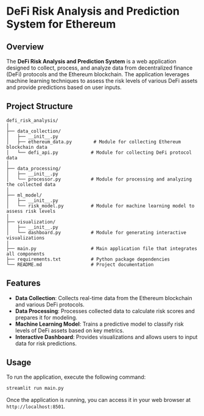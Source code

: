 # DeFi Risk Analysis and Prediction System for Ethereum
## Overview

The **DeFi Risk Analysis and Prediction System** is a web application designed to collect, process, and analyze data from decentralized finance (DeFi) protocols and the Ethereum blockchain. The application leverages machine learning techniques to assess the risk levels of various DeFi assets and provide predictions based on user inputs.

## Project Structure

```
defi_risk_analysis/
│
├── data_collection/
│   ├── __init__.py
│   ├── ethereum_data.py        # Module for collecting Ethereum blockchain data
│   └── defi_api.py            # Module for collecting DeFi protocol data
│
├── data_processing/
│   ├── __init__.py
│   └── processor.py           # Module for processing and analyzing the collected data
│
├── ml_model/
│   ├── __init__.py
│   └── risk_model.py          # Module for machine learning model to assess risk levels
│
├── visualization/
│   ├── __init__.py
│   └── dashboard.py           # Module for generating interactive visualizations
│
├── main.py                    # Main application file that integrates all components
├── requirements.txt           # Python package dependencies
└── README.md                  # Project documentation
```

## Features

- **Data Collection**: Collects real-time data from the Ethereum blockchain and various DeFi protocols.
- **Data Processing**: Processes collected data to calculate risk scores and prepares it for modeling.
- **Machine Learning Model**: Trains a predictive model to classify risk levels of DeFi assets based on key metrics.
- **Interactive Dashboard**: Provides visualizations and allows users to input data for risk predictions.


## Usage

To run the application, execute the following command:

```bash
streamlit run main.py
```

Once the application is running, you can access it in your web browser at `http://localhost:8501`.





